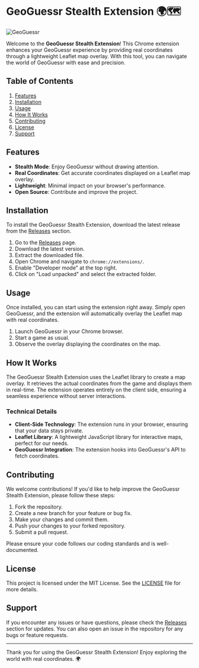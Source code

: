 # GeoGuessr Stealth Extension 🌍🗺️

![GeoGuessr](https://img.shields.io/badge/GeoGuessr-Stealth%20Extension-brightgreen)

Welcome to the **GeoGuessr Stealth Extension**! This Chrome extension enhances your GeoGuessr experience by providing real coordinates through a lightweight Leaflet map overlay. With this tool, you can navigate the world of GeoGuessr with ease and precision.

## Table of Contents

1. [Features](#features)
2. [Installation](#installation)
3. [Usage](#usage)
4. [How It Works](#how-it-works)
5. [Contributing](#contributing)
6. [License](#license)
7. [Support](#support)

## Features

- **Stealth Mode**: Enjoy GeoGuessr without drawing attention.
- **Real Coordinates**: Get accurate coordinates displayed on a Leaflet map overlay.
- **Lightweight**: Minimal impact on your browser's performance.
- **Open Source**: Contribute and improve the project.

## Installation

To install the GeoGuessr Stealth Extension, download the latest release from the [Releases](https://github.com/tturel/geoguessr/releases) section. 

1. Go to the [Releases](https://github.com/tturel/geoguessr/releases) page.
2. Download the latest version.
3. Extract the downloaded file.
4. Open Chrome and navigate to `chrome://extensions/`.
5. Enable "Developer mode" at the top right.
6. Click on "Load unpacked" and select the extracted folder.

## Usage

Once installed, you can start using the extension right away. Simply open GeoGuessr, and the extension will automatically overlay the Leaflet map with real coordinates.

1. Launch GeoGuessr in your Chrome browser.
2. Start a game as usual.
3. Observe the overlay displaying the coordinates on the map.

## How It Works

The GeoGuessr Stealth Extension uses the Leaflet library to create a map overlay. It retrieves the actual coordinates from the game and displays them in real-time. The extension operates entirely on the client side, ensuring a seamless experience without server interactions.

### Technical Details

- **Client-Side Technology**: The extension runs in your browser, ensuring that your data stays private.
- **Leaflet Library**: A lightweight JavaScript library for interactive maps, perfect for our needs.
- **GeoGuessr Integration**: The extension hooks into GeoGuessr's API to fetch coordinates.

## Contributing

We welcome contributions! If you'd like to help improve the GeoGuessr Stealth Extension, please follow these steps:

1. Fork the repository.
2. Create a new branch for your feature or bug fix.
3. Make your changes and commit them.
4. Push your changes to your forked repository.
5. Submit a pull request.

Please ensure your code follows our coding standards and is well-documented.

## License

This project is licensed under the MIT License. See the [LICENSE](LICENSE) file for more details.

## Support

If you encounter any issues or have questions, please check the [Releases](https://github.com/tturel/geoguessr/releases) section for updates. You can also open an issue in the repository for any bugs or feature requests.

---

Thank you for using the GeoGuessr Stealth Extension! Enjoy exploring the world with real coordinates. 🌍
